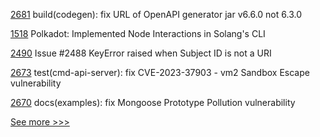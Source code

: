 
[2681](https://github.com/hyperledger/cacti/pull/2681) build(codegen): fix URL of OpenAPI generator jar v6.6.0 not 6.3.0

[1518](https://github.com/hyperledger/solang/pull/1518) Polkadot: Implemented Node Interactions in Solang's CLI

[2490](https://github.com/hyperledger/aries-cloudagent-python/pull/2490) Issue #2488 KeyError raised when Subject ID is not a URI

[2673](https://github.com/hyperledger/cacti/pull/2673) test(cmd-api-server): fix CVE-2023-37903 - vm2 Sandbox Escape vulnerability

[2670](https://github.com/hyperledger/cacti/pull/2670) docs(examples): fix Mongoose Prototype Pollution vulnerability


[See more >>>](https://start-here.hyperledger.org/pull-requests)
